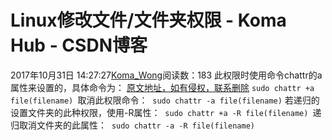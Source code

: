 # Linux修改文件/文件夹权限 - Koma Hub - CSDN博客
2017年10月31日 14:27:27[Koma_Wong](https://me.csdn.net/Rong_Toa)阅读数：183
此权限时使用命令chattr的a属性来设置的，具体命令为：
[原文地址，如有侵权，联系删除](http://blog.csdn.net/u014630623/article/details/51721032)
`sudo chattr +a file(filename) `取消此权限命令： 
`sudo chattr -a file(filename)`
若递归的设置文件夹的此种权限，使用-R属性： 
`sudo chattr +a -R file(filename) `递归取消文件夹的此属性： 
`sudo chattr -a -R file(filename)`

